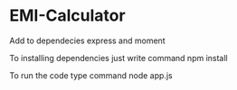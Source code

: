 # EMI-Calculator

Add to dependecies express and moment

To installing dependencies just write command npm install

To run the code type command node app.js

